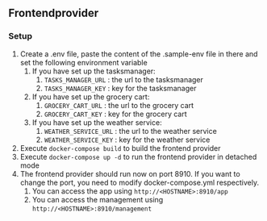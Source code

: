 ## Frontendprovider

### Setup

1. Create a .env file, paste the content of the .sample-env file in there and set the following environment variable
   1. If you have set up the tasksmanager:
      1. `TASKS_MANAGER_URL` : the url to the tasksmanager
      2. `TASKS_MANAGER_KEY` : key for the tasksmanager
   2. If you have set up the grocery cart:
      1. `GROCERY_CART_URL` : the url to the grocery cart
      2. `GROCERY_CART_KEY` : key for the grocery cart
   3. If you have set up the weather service:
      1. `WEATHER_SERVICE_URL` : the url to the weather service
      2. `WEATHER_SERVICE_KEY` : key for the weather service
2. Execute `docker-compose build` to build the frontend provider
3. Execute `docker-compose up -d` to run the frontend provider in detached mode
4. The frontend provider should run now on port 8910. If you want to change the port, you need to modify docker-compose.yml respectively.
   1. You can access the app using `http://<HOSTNAME>:8910/app`
   2. You can access the management using `http://<HOSTNAME>:8910/management`